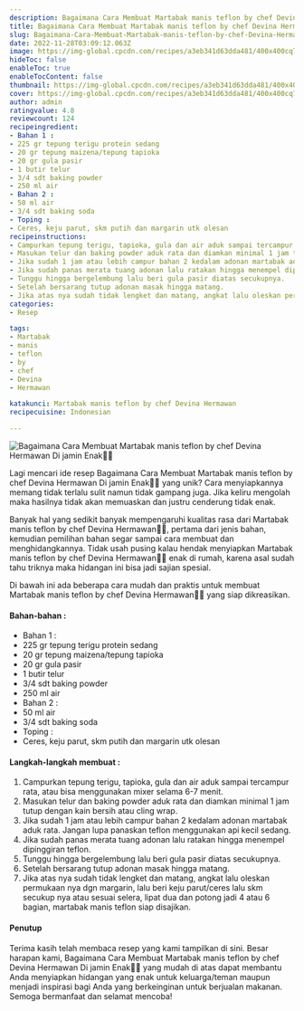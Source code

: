 ```yaml
---
description: Bagaimana Cara Membuat Martabak manis teflon by chef Devina Hermawan Di jamin Enak"
title: Bagaimana Cara Membuat Martabak manis teflon by chef Devina Hermawan Di jamin Enak
slug: Bagaimana-Cara-Membuat-Martabak-manis-teflon-by-chef-Devina-Hermawan-Di-jamin-Enak
date: 2022-11-28T03:09:12.063Z
image: https://img-global.cpcdn.com/recipes/a3eb341d63dda481/400x400cq70/photo.jpg
hideToc: false
enableToc: true
enableTocContent: false
thumbnail: https://img-global.cpcdn.com/recipes/a3eb341d63dda481/400x400cq70/photo.jpg
cover: https://img-global.cpcdn.com/recipes/a3eb341d63dda481/400x400cq70/photo.jpg
author: admin
ratingvalue: 4.8
reviewcount: 124
recipeingredient:
- Bahan 1 :
- 225 gr tepung terigu protein sedang
- 20 gr tepung maizena/tepung tapioka
- 20 gr gula pasir
- 1 butir telur
- 3/4 sdt baking powder
- 250 ml air
- Bahan 2 :
- 50 ml air
- 3/4 sdt baking soda
- Toping :
- Ceres, keju parut, skm putih dan margarin utk olesan
recipeinstructions:
- Campurkan tepung terigu, tapioka, gula dan air aduk sampai tercampur rata, atau bisa menggunakan mixer selama 6-7 menit.
- Masukan telur dan baking powder aduk rata dan diamkan minimal 1 jam tutup dengan kain bersih atau cling wrap.
- Jika sudah 1 jam atau lebih campur bahan 2 kedalam adonan martabak aduk rata. Jangan lupa panaskan teflon menggunakan api kecil sedang.
- Jika sudah panas merata tuang adonan lalu ratakan hingga menempel dipinggiran teflon.
- Tunggu hingga bergelembung lalu beri gula pasir diatas secukupnya.
- Setelah bersarang tutup adonan masak hingga matang.
- Jika atas nya sudah tidak lengket dan matang, angkat lalu oleskan permukaan nya dgn margarin, lalu beri keju parut/ceres lalu skm secukup nya atau sesuai selera, lipat dua dan potong jadi 4 atau 6 bagian, martabak manis teflon siap disajikan.
categories:
- Resep

tags:
- Martabak
- manis
- teflon
- by
- chef
- Devina
- Hermawan

katakunci: Martabak manis teflon by chef Devina Hermawan
recipecuisine: Indonesian

---
```


![Bagaimana Cara Membuat Martabak manis teflon by chef Devina Hermawan Di jamin Enak👩‍🍳](https://img-global.cpcdn.com/recipes/a3eb341d63dda481/400x400cq70/photo.jpg)

Lagi mencari ide resep Bagaimana Cara Membuat Martabak manis teflon by chef Devina Hermawan Di jamin Enak👩‍🍳 yang unik? Cara menyiapkannya memang tidak terlalu sulit namun tidak gampang juga. Jika keliru mengolah maka hasilnya tidak akan memuaskan dan justru cenderung tidak enak.

Banyak hal yang sedikit banyak mempengaruhi kualitas rasa dari Martabak manis teflon by chef Devina Hermawan👩‍🍳, pertama dari jenis bahan, kemudian pemilihan bahan segar sampai cara membuat dan menghidangkannya. Tidak usah pusing kalau hendak menyiapkan Martabak manis teflon by chef Devina Hermawan👩‍🍳 enak di rumah, karena asal sudah tahu triknya maka hidangan ini bisa jadi sajian spesial.

Di bawah ini ada beberapa cara mudah dan praktis untuk membuat Martabak manis teflon by chef Devina Hermawan👩‍🍳 yang siap dikreasikan.

<!--inarticleads1-->

#### Bahan-bahan :

- Bahan 1 :
- 225 gr tepung terigu protein sedang
- 20 gr tepung maizena/tepung tapioka
- 20 gr gula pasir
- 1 butir telur
- 3/4 sdt baking powder
- 250 ml air
- Bahan 2 :
- 50 ml air
- 3/4 sdt baking soda
- Toping :
- Ceres, keju parut, skm putih dan margarin utk olesan

<!--inarticleads2-->

#### Langkah-langkah membuat :

1. Campurkan tepung terigu, tapioka, gula dan air aduk sampai tercampur rata, atau bisa menggunakan mixer selama 6-7 menit.
1. Masukan telur dan baking powder aduk rata dan diamkan minimal 1 jam tutup dengan kain bersih atau cling wrap.
1. Jika sudah 1 jam atau lebih campur bahan 2 kedalam adonan martabak aduk rata. Jangan lupa panaskan teflon menggunakan api kecil sedang.
1. Jika sudah panas merata tuang adonan lalu ratakan hingga menempel dipinggiran teflon.
1. Tunggu hingga bergelembung lalu beri gula pasir diatas secukupnya.
1. Setelah bersarang tutup adonan masak hingga matang.
1. Jika atas nya sudah tidak lengket dan matang, angkat lalu oleskan permukaan nya dgn margarin, lalu beri keju parut/ceres lalu skm secukup nya atau sesuai selera, lipat dua dan potong jadi 4 atau 6 bagian, martabak manis teflon siap disajikan.

#### Penutup

Terima kasih telah membaca resep yang kami tampilkan di sini. Besar harapan kami, Bagaimana Cara Membuat Martabak manis teflon by chef Devina Hermawan Di jamin Enak👩‍🍳 yang mudah di atas dapat membantu Anda menyiapkan hidangan yang enak untuk keluarga/teman maupun menjadi inspirasi bagi Anda yang berkeinginan untuk berjualan makanan. Semoga bermanfaat dan selamat mencoba!